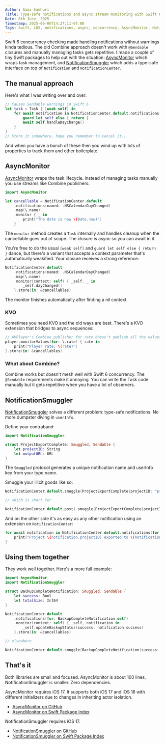 ```yaml
---
Author: Sami Samhuri
Title: Type-safe notifications and async stream monitoring with Swift 6
Date: 6th June, 2025
Timestamp: 2025-06-06T14:27:11-07:00
Tags: Swift, iOS, notifications, async, concurrency, AsyncMonitor, NotificationSmuggler
---
```


Swift 6 concurrency checking made handling notifications without warnings kinda tedious. The old Combine approach doesn't work with `@Sendable` closures and manually managing tasks gets repetitive. I made a couple of tiny Swift packages to help out with the situation: [AsyncMonitor](https://github.com/samsonjs/AsyncMonitor) which wraps task management, and [NotificationSmuggler](https://github.com/samsonjs/NotificationSmuggler) which adds a type-safe interface on top of `Notification` and `NotificationCenter`.

## The manual approach

Here's what I was writing over and over:

```swift
// Causes Sendable warnings in Swift 6
let task = Task { [weak self] in
    for await notification in NotificationCenter.default.notifications(named: .NSCalendarDayChanged) {
        guard let self else { return }
        await self.handleDayChange()
    }
}
// Store it somewhere, hope you remember to cancel it...
```

And when you have a bunch of these then you wind up with lots of properties to track them and other boilerplate.

## AsyncMonitor

[AsyncMonitor](https://github.com/samsonjs/AsyncMonitor) wraps the task lifecycle. Instead of managing tasks manually you use streams like Combine publishers:

```swift
import AsyncMonitor

let cancellable = NotificationCenter.default
    .notifications(named: .NSCalendarDayChanged)
    .map(\.name)
    .monitor { _ in
        print("The date is now \(Date.now)")
    }
```

The `monitor` method creates a `Task` internally and handles cleanup when the cancellable goes out of scope. The closure is async so you can await in it.

You're free to do the usual `[weak self]` and `guard let self else { return }` dance, but there's a variant that accepts a context parameter that's automatically weakified. Your closure receives a strong reference:

```swift
NotificationCenter.default
    .notifications(named: .NSCalendarDayChanged)
    .map(\.name)
    .monitor(context: self) { _self, _ in
        _self.dayChanged()
    }.store(in: &cancellables)
```

The monitor finishes automatically after finding a nil context.

### KVO

Sometimes you need KVO and the old ways are best. There's a KVO extension that bridges to async sequences:

```swift
// AVPlayer's Combine publisher for rate doesn't publish all the values
player.monitorValues(for: \.rate) { rate in
    print("Player rate: \(rate)")
}.store(in: &cancellables)
```

### What about Combine?

Combine works but doesn't mesh well with Swift 6 concurrency. The `@Sendable` requirements make it annoying. You can write the Task code manually but it gets repetitive when you have a lot of observers.

## NotificationSmuggler

[NotificationSmuggler](https://github.com/samsonjs/NotificationSmuggler) solves a different problem: type-safe notifications. No more dumpster diving in `userInfo`.

Define your contraband:

```swift
import NotificationSmuggler

struct ProjectExportComplete: Smuggled, Sendable {
    let projectID: String
    let outputURL: URL
}
```

The `Smuggled` protocol generates a unique notification name and userInfo key from your type name.

Smuggle your illicit goods like so:

```swift
NotificationCenter.default.smuggle(ProjectExportComplete(projectID: "project-123", outputURL: exportURL))

// which is short for

NotificationCenter.default.post(.smuggle(ProjectExportComplete(projectID: "project-123", outputURL: exportURL)))
```

And on the other side it's as easy as any other notification using an extension on `NotificationCenter`:

```swift
for await notification in NotificationCenter.default.notifications(for: ProjectExportComplete.self) {
    print("Project \(notification.projectID) exported to \(notification.outputURL)")
}
```

## Using them together

They work well together. Here's a more full example:

```swift
import AsyncMonitor
import NotificationSmuggler

struct BackupCompleteNotification: Smuggled, Sendable {
    let success: Bool
    let totalSize: Int64
}

NotificationCenter.default
    .notifications(for: BackupCompleteNotification.self)
    .monitor(context: self) { _self, notification in
        _self.updateBackupStatus(success: notification.success)
    }.store(in: &cancellables)

// elsewhere

NotificationCenter.default.smuggle(BackupCompleteNotification(success: true, totalSize: 42))
```

## That's it

Both libraries are small and focused. AsyncMonitor is about 100 lines, NotificationSmuggler is smaller. Zero dependencies.

AsyncMonitor requires iOS 17. It supports both iOS 17 and iOS 18 with different initializers due to changes in inheriting actor isolation.

- [AsyncMonitor on GitHub](https://github.com/samsonjs/AsyncMonitor)
- [AsyncMonitor on Swift Package Index](https://swiftpackageindex.com/samsonjs/AsyncMonitor)

NotificationSmuggler requires iOS 17.

- [NotificationSmuggler on GitHub](https://github.com/samsonjs/NotificationSmuggler)
- [NotificationSmuggler on Swift Package Index](https://swiftpackageindex.com/samsonjs/NotificationSmuggler)
